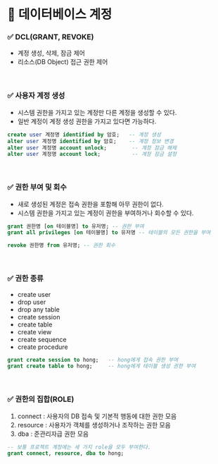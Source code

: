 # 📌 데이터베이스 계정
### ✅ DCL(GRANT, REVOKE)
- 계정 생성, 삭제, 잠금 제어
- 리소스(DB Object) 접근 권한 제어

<br>

### ✅ 사용자 계정 생성
- 시스템 권한을 가지고 있는 계정만 다른 계정을 생성할 수 있다.
- 일반 계정이 계정 생성 권한을 가지고 있다면 가능하다.
```sql
create user 계정명 identified by 암호;   -- 계정 생성
alter user 계정명 identified by 암호;    -- 계정 정보 변경
alter user 계정명 account unlock;        -- 계정 잠금 해제
alter user 계정명 account lock;          -- 계정 잠금 설정
```

<br>

### ✅ 권한 부여 및 회수
- 새로 생성된 계정은 접속 권한을 포함해 아무 권한이 없다.
- 시스템 권한을 가지고 있는 계정이 권한을 부여하거나 회수할 수 있다.
```sql
grant 권한명 [on 테이블명] to 유저명; -- 권한 부여
grant all privileges [on 테이블명] to 유저명 -- 테이블의 모든 권한을 부여

revoke 권한명 from 유저명; -- 권한 회수
```

<br>

### ✅ 권한 종류
- create user
- drop user
- drop any table
- create session
- create table
- create view
- create sequence
- create procedure
```sql
grant create session to hong;   -- hong에게 접속 권한 부여
grant create table to hong;     -- hong에게 테이블 생성 권한 부여
```
<br>

### ✅ 권한의 집합(ROLE)
1. connect : 사용자의 DB 접속 및 기본적 행동에 대한 권한 모음
2. resource : 사용자가 객체를 생성하거나 조작하는 권한 모음
3. dba : 준관리자급 권한 모음
```sql
-- 보통 프로젝트 계정에는 세 가지 role을 모두 부여한다.
grant connect, resource, dba to hong;
```